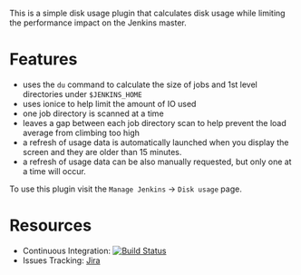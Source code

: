 This is a simple disk usage plugin that calculates disk usage while limiting the performance impact on the Jenkins master.

# Features
* uses the `du` command to calculate the size of jobs and 1st level directories under `$JENKINS_HOME`
* uses ionice to help limit the amount of IO used
* one job directory is scanned at a time
* leaves a gap between each job directory scan to help prevent the load average from climbing too high
* a refresh of usage data is automatically launched when you display the screen and they are older than 15 minutes. 
* a refresh of usage data can be also manually requested, but only one at a time will occur. 

To use this plugin visit the `Manage Jenkins` -> `Disk usage` page.

# Resources
* Continuous Integration: [![Build Status](https://jenkins.ci.cloudbees.com/buildStatus/icon?job=plugins/cloudbees-disk-usage-simple-plugin)](https://jenkins.ci.cloudbees.com/job/plugins/job/cloudbees-disk-usage-simple-plugin)
* Issues Tracking: [Jira](https://issues.jenkins-ci.org/browse/JENKINS/component/20652)
